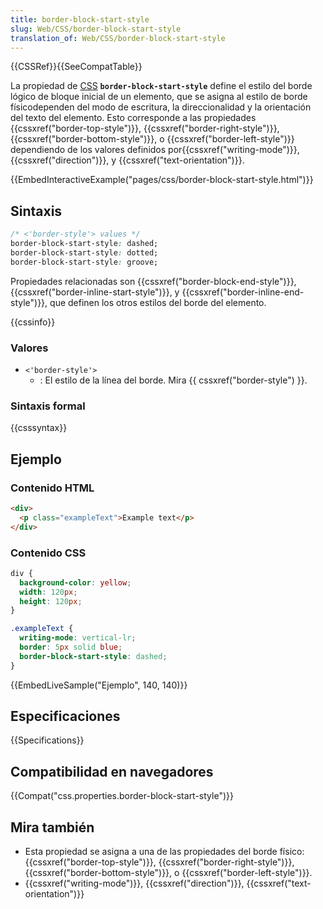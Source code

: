 ```yaml
---
title: border-block-start-style
slug: Web/CSS/border-block-start-style
translation_of: Web/CSS/border-block-start-style
---
```


{{CSSRef}}{{SeeCompatTable}}

La propiedad de [CSS](/es/docs/Web/CSS) **`border-block-start-style`** define el estilo del borde lógico de bloque inicial de un elemento, que se asigna al estilo de borde físicodependen del modo de escritura, la direccionalidad y la orientación del texto del elemento. Esto corresponde a las propiedades {{cssxref("border-top-style")}}, {{cssxref("border-right-style")}}, {{cssxref("border-bottom-style")}}, o {{cssxref("border-left-style")}} dependiendo de los valores definidos por{{cssxref("writing-mode")}}, {{cssxref("direction")}}, y {{cssxref("text-orientation")}}.

{{EmbedInteractiveExample("pages/css/border-block-start-style.html")}}

## Sintaxis

```css
/* <'border-style'> values */
border-block-start-style: dashed;
border-block-start-style: dotted;
border-block-start-style: groove;
```

Propiedades relacionadas son {{cssxref("border-block-end-style")}}, {{cssxref("border-inline-start-style")}}, y {{cssxref("border-inline-end-style")}}, que definen los otros estilos del borde del elemento.

{{cssinfo}}

### Valores

- `<'border-style'>`
  - : El estilo de la línea del borde. Mira {{ cssxref("border-style") }}.

### Sintaxis formal

{{csssyntax}}

## Ejemplo

### Contenido HTML

```html
<div>
  <p class="exampleText">Example text</p>
</div>
```

### Contenido CSS

```css
div {
  background-color: yellow;
  width: 120px;
  height: 120px;
}

.exampleText {
  writing-mode: vertical-lr;
  border: 5px solid blue;
  border-block-start-style: dashed;
}
```

{{EmbedLiveSample("Ejemplo", 140, 140)}}

## Especificaciones

{{Specifications}}

## Compatibilidad en navegadores

{{Compat("css.properties.border-block-start-style")}}

## Mira también

- Esta propiedad se asigna a una de las propiedades del borde físico: {{cssxref("border-top-style")}}, {{cssxref("border-right-style")}}, {{cssxref("border-bottom-style")}}, o {{cssxref("border-left-style")}}.
- {{cssxref("writing-mode")}}, {{cssxref("direction")}}, {{cssxref("text-orientation")}}
